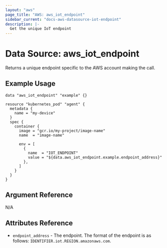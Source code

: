 ```yaml
---
layout: "aws"
page_title: "AWS: aws_iot_endpoint"
sidebar_current: "docs-aws-datasource-iot-endpoint"
description: |-
  Get the unique IoT endpoint
---
```


# Data Source: aws_iot_endpoint

Returns a unique endpoint specific to the AWS account making the call.

## Example Usage

```hcl
data "aws_iot_endpoint" "example" {}

resource "kubernetes_pod" "agent" {
  metadata {
    name = "my-device"
  }
  spec {
    container {
      image = "gcr.io/my-project/image-name"
      name  = "image-name"

      env = [
        {
          name  = "IOT_ENDPOINT"
          value = "${data.aws_iot_endpoint.example.endpoint_address}"
        },
      ]
    }
  }
}
```

## Argument Reference

N/A

## Attributes Reference

* `endpoint_address` - The endpoint. The format of the endpoint is as follows: `IDENTIFIER.iot.REGION.amazonaws.com`.
